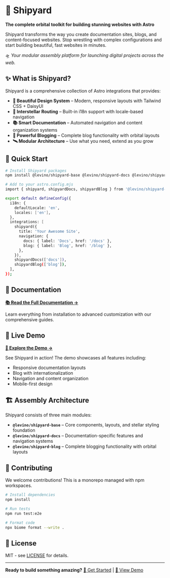# 🚢 Shipyard

**The complete orbital toolkit for building stunning websites with Astro**

Shipyard transforms the way you create documentation sites, blogs, and content-focused websites. Stop wrestling with complex configurations and start building beautiful, fast websites in minutes.

🛸 *Your modular assembly platform for launching digital projects across the web.*

## ✨ What is Shipyard?

Shipyard is a comprehensive collection of Astro integrations that provides:

- **🎨 Beautiful Design System** – Modern, responsive layouts with Tailwind CSS + DaisyUI
- **🌌 Interstellar Routing** – Built-in i18n support with locale-based navigation
- **📚 Smart Documentation** – Automated navigation and content organization systems
- **📝 Powerful Blogging** – Complete blog functionality with orbital layouts
- **🛰️ Modular Architecture** – Use what you need, extend as you grow

## 🚀 Quick Start

```bash
# Install Shipyard packages
npm install @levino/shipyard-base @levino/shipyard-docs @levino/shipyard-blog

# Add to your astro.config.mjs
import { shipyard, shipyardDocs, shipyardBlog } from '@levino/shipyard-base';

export default defineConfig({
  i18n: {
    defaultLocale: 'en',
    locales: ['en'],
  },
  integrations: [
    shipyard({
      title: 'Your Awesome Site',
      navigation: {
        docs: { label: 'Docs', href: '/docs' },
        blog: { label: 'Blog', href: '/blog' },
      },
    }),
    shipyardDocs(['docs']),
    shipyardBlog(['blog']),
  ],
});
```

## 📖 Documentation

**[📚 Read the Full Documentation →](https://shipyard.levinkeller.de)**

Learn everything from installation to advanced customization with our comprehensive guides.

## 🌟 Live Demo

**[🚀 Explore the Demo →](https://shipyard-demo.levinkeller.de)**

See Shipyard in action! The demo showcases all features including:
- Responsive documentation layouts
- Blog with internationalization
- Navigation and content organization
- Mobile-first design

## 🏗️ Assembly Architecture

Shipyard consists of three main modules:

- **`@levino/shipyard-base`** – Core components, layouts, and stellar styling foundation
- **`@levino/shipyard-docs`** – Documentation-specific features and navigation systems  
- **`@levino/shipyard-blog`** – Complete blogging functionality with orbital layouts

## 🤝 Contributing

We welcome contributions! This is a monorepo managed with npm workspaces.

```bash
# Install dependencies
npm install

# Run tests
npm run test:e2e

# Format code
npx biome format --write .
```

## 📄 License

MIT - see [LICENSE](LICENSE) for details.

---

**Ready to build something amazing?** [🚀 Get Started](https://shipyard-docs-levino.vercel.app) | [🌟 View Demo](https://shipyard-demo.levinkeller.de)
